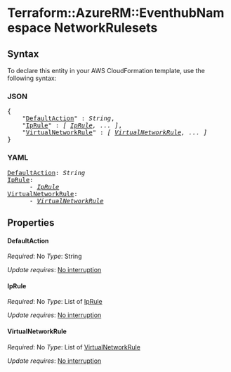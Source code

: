 # Terraform::AzureRM::EventhubNamespace NetworkRulesets

## Syntax

To declare this entity in your AWS CloudFormation template, use the following syntax:

### JSON

<pre>
{
    "<a href="#defaultaction" title="DefaultAction">DefaultAction</a>" : <i>String</i>,
    "<a href="#iprule" title="IpRule">IpRule</a>" : <i>[ <a href="networkrulesets-iprule.md">IpRule</a>, ... ]</i>,
    "<a href="#virtualnetworkrule" title="VirtualNetworkRule">VirtualNetworkRule</a>" : <i>[ <a href="networkrulesets-virtualnetworkrule.md">VirtualNetworkRule</a>, ... ]</i>
}
</pre>

### YAML

<pre>
<a href="#defaultaction" title="DefaultAction">DefaultAction</a>: <i>String</i>
<a href="#iprule" title="IpRule">IpRule</a>: <i>
      - <a href="networkrulesets-iprule.md">IpRule</a></i>
<a href="#virtualnetworkrule" title="VirtualNetworkRule">VirtualNetworkRule</a>: <i>
      - <a href="networkrulesets-virtualnetworkrule.md">VirtualNetworkRule</a></i>
</pre>

## Properties

#### DefaultAction

_Required_: No
_Type_: String

_Update requires_: [No interruption](https://docs.aws.amazon.com/AWSCloudFormation/latest/UserGuide/using-cfn-updating-stacks-update-behaviors.html#update-no-interrupt)

#### IpRule

_Required_: No
_Type_: List of <a href="networkrulesets-iprule.md">IpRule</a>

_Update requires_: [No interruption](https://docs.aws.amazon.com/AWSCloudFormation/latest/UserGuide/using-cfn-updating-stacks-update-behaviors.html#update-no-interrupt)

#### VirtualNetworkRule

_Required_: No
_Type_: List of <a href="networkrulesets-virtualnetworkrule.md">VirtualNetworkRule</a>

_Update requires_: [No interruption](https://docs.aws.amazon.com/AWSCloudFormation/latest/UserGuide/using-cfn-updating-stacks-update-behaviors.html#update-no-interrupt)

